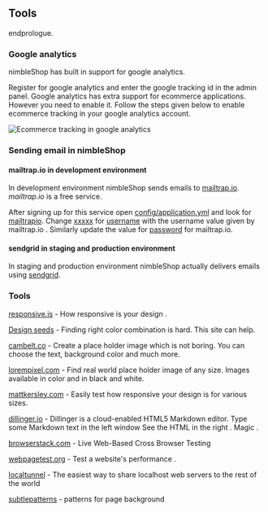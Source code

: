 ##	Tools	##

endprologue.

###	Google analytics	###

nimbleShop has built in support for google analytics.

Register for google analytics and enter the google tracking id in the admin panel. Google analytics has extra support for ecommerce applications. However you need to enable it. Follow the steps given below to enable ecommerce tracking in your google analytics account.

![Ecommerce tracking in google analytics][1]

###	Sending email in nimbleShop	###

####	mailtrap.io in development environment ####

In development environment nimbleShop sends emails  to [mailtrap.io][2]. *mailtrap.io* is a free service. 

After signing up for this service open <ins>config/application.yml</ins> and look for <ins>mailtrapio</ins>. Change <ins>xxxxx</ins> for <ins>username</ins> with the username value given by mailtrap.io . Similarly update the value for <ins>password</ins> for mailtrap.io.

####	sendgrid in staging and production environment	####

In staging and production environment nimbleShop actually delivers emails using [sendgrid][3].


###	Tools	###

[responsive.is][4] -  How responsive is your design .

[Design seeds][5] - Finding right color combination is hard. This site can help.

[cambelt.co][6] -  Create a place holder image which is not boring. You can choose the text, background color and much more.

[lorempixel.com][7] -  Find real world place holder image of any size. Images available in color and in black and white.

[mattkersley.com][8] - Easily test how responsive your design is for various sizes.

[dillinger.io][9] - Dillinger is a cloud-enabled HTML5 Markdown editor. Type some Markdown text in the left window See the HTML in the right . Magic .

[browserstack.com][10] - Live Web-Based Cross Browser Testing

[webpagetest.org][11] - Test a website's performance .

[localtunnel][12] - The easiest way to share localhost web servers to the rest of the world

[subtlepatterns][13] - patterns for page background

[1]: https://img.skitch.com/20120504-jwic5j5pb2pxunu57byw6tdbd2.jpg
[2]: http://mailtrap.io/
[3]: http://sendgrid.com
[4]: http://responsive.is/nimbleshop.net
[5]: http://design-seeds.com
[6]: http://cambelt.co
[7]: http://lorempixel.com
[8]: http://mattkersley.com/responsive
[9]: http://dillinger.io
[10]: http://www.browserstack.com
[11]: http://www.webpagetest.org
[12]: http://progrium.com/localtunnel
[13]: http://subtlepatterns.com